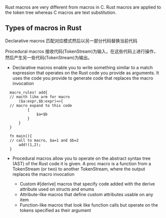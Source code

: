 Rust macros are very different from macros in C. 
Rust macros are applied to the token tree whereas C macros are text substitution.


## Types of macros in Rust

Declarative macros 匹配对应模式然后以另一部分代码替换当前代码 

Procedural macros 接收代码(TokenStream)为输入，在这些代码上进行操作，然后产生另一些代码(TokenStream)为输出。

- Declarative macros 
enable you to write something similar to a match expression that operates on the Rust code you provide as arguments. It uses the code you provide to generate code that replaces the macro invocation
```
  macro_rules! add{
  // macth like arm for macro
      ($a:expr,$b:expr)=>{
  // macro expand to this code
          {
              $a+$b
          }
      }
  }

  fn main(){
  // call to macro, $a=1 and $b=2
      add!(1,2);
  }
```
- Procedural macros 
allow you to operate on the abstract syntax tree (AST) of the Rust code it is given. A proc macro is a function from a TokenStream (or two) to another TokenStream, where the output replaces the macro invocation

  - Custom #[derive] macros that specify code added with the derive attribute used on structs and enums
  - Attribute-like macros that define custom attributes usable on any item
  - Function-like macros that look like function calls but operate on the tokens specified as their argument